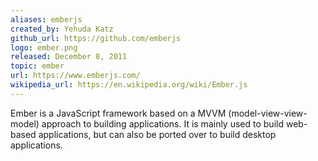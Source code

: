 ```yaml
---
aliases: emberjs
created_by: Yehuda Katz
github_url: https://github.com/emberjs
logo: ember.png
released: December 8, 2011
topic: ember
url: https://www.emberjs.com/
wikipedia_url: https://en.wikipedia.org/wiki/Ember.js
---
```

Ember is a JavaScript framework based on a MVVM (model-view-view-model) approach to building applications. It is mainly used to build web-based applications, but can also be ported over to build desktop applications.